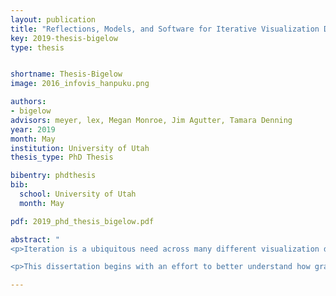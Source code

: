 ```yaml
---
layout: publication
title: "Reflections, Models, and Software for Iterative Visualization Design"
key: 2019-thesis-bigelow
type: thesis


shortname: Thesis-Bigelow
image: 2016_infovis_hanpuku.png

authors:
- bigelow
advisors: meyer, lex, Megan Monroe, Jim Agutter, Tamara Denning
year: 2019
month: May
institution: University of Utah
thesis_type: PhD Thesis

bibentry: phdthesis
bib:
  school: University of Utah
  month: May

pdf: 2019_phd_thesis_bigelow.pdf

abstract: "
<p>Iteration is a ubiquitous need across many different visualization design workflows. For visual design, practitioners often need to transition between the automated generation of visuals and manual drawing; however, existing software makes free-form iteration between these modalities difficult or impossible. A similar challenge exists for data as well: data abstractions often need to be adjusted; however, many data reshaping operations— particularly graph wrangling operations—have support only in programming environments that may not be accessible to many visualization designers.</p>

<p>This dissertation begins with an effort to better understand how graphic designers, a specific subset of the broader visualization community, work with data. The lessons from that effort inspire our remaining contributions, which are directed toward the broader community of visualization practitioners: first, we present a software model and a system that make it possible to iterate between drawing and generative visualization. Second, we present a visual technique that enables inquiry into the relationship between two specific graph data wrangling operations: pivoting and filtering. Finally, we present an interface that supports a broader range of graph data wrangling operations that enable iteration between many different graph data abstractions.</p>"

---
```

